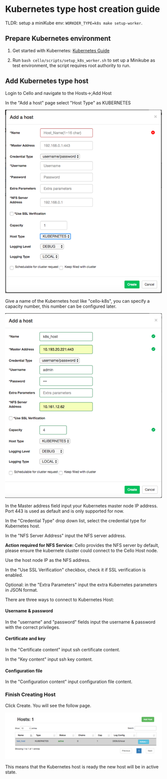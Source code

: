 # Kubernetes type host creation guide

TLDR: setup a miniKube env: `WORKDER_TYPE=k8s make setup-worker`.

## Prepare Kubernetes environment

1. Get started with Kubernetes: [Kubernetes Guide](https://kubernetes.io/docs/user-journeys/users/application-developer/foundational/)

2. Run `bash cello/scripts/setup_k8s_worker.sh` to set up a Minikube as test environment, the script requires root authority to run.

## Add Kubernetes type host

Login to Cello and navigate to the Hosts->;Add Host

In the "Add a host" page select "Host Type" as KUBERNETES

 ![k8s-select](imgs/k8s-select.png)

Give a name of the Kubernetes host like "cello-k8s", you can specify a capacity number, this number can be configured later.

 ![k8s-setting](imgs/k8s-setting.png)

In the Master address field input your Kubernetes master node IP address. Port 443 is used as default and is only supported for now.

In the "Credential Type" drop down list, select the credential type for Kubernetes host.

In the "NFS Server Address" input the NFS server address.

**Action required for NFS Service:**
Cello provides the NFS server by default, please ensure the kubernete cluster could connect to the Cello Host node.

Use the host node IP as the NFS address.

In the "Use SSL Verification" checkbox, check it if SSL verification is enabled.

Optional: in the "Extra Parameters" input the extra Kubernetes parameters in JSON format.

There are three ways to connect to Kubernetes Host:
#### Username & password

In the "username" and "password" fields input the username & password with the correct privileges.

#### Certificate and key

In the "Certificate content" input ssh certificate content.

In the "Key content" input ssh key content.

#### Configuration file

In the "Configuration content" input configuration file content.

### Finish Creating Host

Click Create. You will see the follow page.

 ![vm active](imgs/k8s-active.png)

This means that the Kubernetes host is ready the new host will be in active state.

